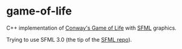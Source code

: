 # game-of-life
C++ implementation of [Conway's Game of Life](https://conwaylife.com/wiki/Conway%27s_Game_of_Life) with [SFML](https://www.sfml-dev.org/index.php) graphics.

Trying to use SFML 3.0 (the tip of the [SFML repo](https://github.com/SFML/SFML)).
